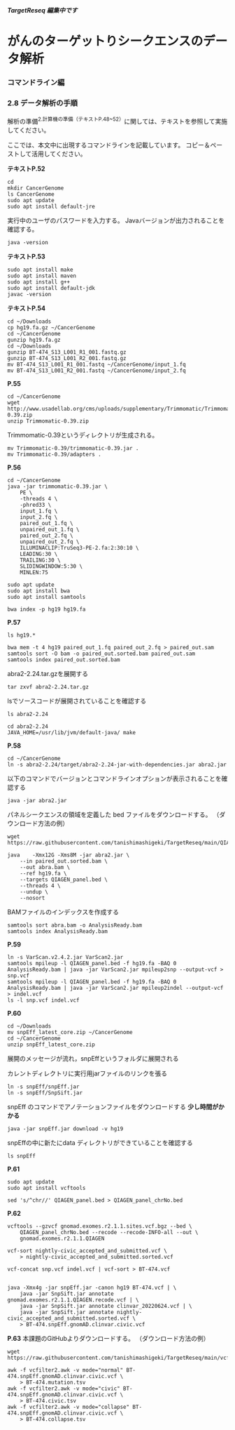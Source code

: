 ***TargetReseq 編集中です***
# がんのターゲットりシークエンスのデータ解析
### コマンドライン編
### 2.8 データ解析の手順
解析の準備<sup>2.計算機の準備（テキストP.48~52）</sup>に関しては、テキストを参照して実施してください。

ここでは、本文中に出現するコマンドラインを記載しています。
コピー＆ペーストして活用してください。

**テキストP.52**
```
cd
mkdir CancerGenome
ls CancerGenome
sudo apt update
sudo apt install default-jre
```
実行中のユーザのパスワードを入力する。
Javaバージョンが出力されることを確認する。
```
java -version
```
**テキストP.53**
```
sudo apt install make
sudo apt install maven
sudo apt install g++
sudo apt install default-jdk
javac -version
```
**テキストP.54**
```
cd ~/Downloads
cp hg19.fa.gz ~/CancerGenome 
cd ~/CancerGenome
gunzip hg19.fa.gz
cd ~/Downloads
gunzip BT-474_S13_L001_R1_001.fastq.gz
gunzip BT-474_S13_L001_R2_001.fastq.gz
mv BT-474_S13_L001_R1_001.fastq ~/CancerGenome/input_1.fq 
mv BT-474_S13_L001_R2_001.fastq ~/CancerGenome/input_2.fq
```
**P.55**
```
cd ~/CancerGenome
wget http://www.usadellab.org/cms/uploads/supplementary/Trimmomatic/Trimmomatic-0.39.zip
unzip Trimmomatic-0.39.zip
```
Trimmomatic-0.39というディレクトリが生成される。
```
mv Trimmomatic-0.39/trimmomatic-0.39.jar .
mv Trimmomatic-0.39/adapters .
```
**P.56**
```
cd ~/CancerGenome
java -jar trimmomatic-0.39.jar \
	PE \
	-threads 4 \
	-phred33 \
	input_1.fq \
	input_2.fq \
	paired_out_1.fq \
	unpaired_out_1.fq \
	paired_out_2.fq \
	unpaired_out_2.fq \
	ILLUMINACLIP:TruSeq3-PE-2.fa:2:30:10 \
	LEADING:30 \
	TRAILING:30 \
	SLIDINGWINDOW:5:30 \
	MINLEN:75

sudo apt update
sudo apt install bwa
sudo apt install samtools

bwa index -p hg19 hg19.fa
```
**P.57**
```
ls hg19.*
```
```
bwa mem -t 4 hg19 paired_out_1.fq paired_out_2.fq > paired_out.sam
samtools sort -O bam -o paired_out.sorted.bam paired_out.sam
samtools index paired_out.sorted.bam
```
abra2-2.24.tar.gzを展開する
```
tar zxvf abra2-2.24.tar.gz
```
lsでソースコードが展開されていることを確認する
```
ls abra2-2.24
```
```
cd abra2-2.24
JAVA_HOME=/usr/lib/jvm/default-java/ make
```
**P.58**
```
cd ~/CancerGenome
ln -s abra2-2.24/target/abra2-2.24-jar-with-dependencies.jar abra2.jar 
```
以下のコマンドでバージョンとコマンドラインオプションが表示されることを確認する
```
java -jar abra2.jar
```
パネルシークエンスの領域を定義した bed ファイルをダウンロードする。
（ダウンロード方法の例）
```
wget https://raw.githubusercontent.com/tanishimashigeki/TargetReseq/main/QIAGEN_panel.bed
```
```
java	-Xmx12G -Xms8M -jar abra2.jar \
	--in paired_out.sorted.bam \
	--out abra.bam \
	--ref hg19.fa \
	--targets QIAGEN_panel.bed \
	--threads 4 \
	--undup \
	--nosort
```
BAMファイルのインデックスを作成する
```
samtools sort abra.bam -o AnalysisReady.bam
samtools index AnalysisReady.bam
```
**P.59**
```
ln -s VarScan.v2.4.2.jar VarScan2.jar
samtools mpileup -l QIAGEN_panel.bed -f hg19.fa -BAQ 0 AnalysisReady.bam | java -jar VarScan2.jar mpileup2snp --output-vcf > snp.vcf
samtools mpileup -l QIAGEN_panel.bed -f hg19.fa -BAQ 0 AnalysisReady.bam | java -jar VarScan2.jar mpileup2indel --output-vcf > indel.vcf
ls -l snp.vcf indel.vcf
```
**P.60**
```
cd ~/Downloads
mv snpEff_latest_core.zip ~/CancerGenome
cd ~/CancerGenome
unzip snpEff_latest_core.zip
```
展開のメッセージが流れ，snpEffというフォルダに展開される

カレントディレクトリに実行用jarファイルのリンクを張る
```
ln -s snpEff/snpEff.jar
ln -s snpEff/SnpSift.jar
```
snpEff のコマンドでアノテーションファイルをダウンロードする
**少し時間がかかる**
```
java -jar snpEff.jar download -v hg19
```
snpEffの中に新たにdata ディレクトリができていることを確認する 
```
ls snpEff
```
**P.61**
```
sudo apt update
sudo apt install vcftools

sed 's/^chr//' QIAGEN_panel.bed > QIAGEN_panel_chrNo.bed
```
**P.62**
```
vcftools --gzvcf gnomad.exomes.r2.1.1.sites.vcf.bgz --bed \
	QIAGEN_panel_chrNo.bed --recode --recode-INFO-all --out \
	gnomad.exomes.r2.1.1.QIAGEN
```

```
vcf-sort nightly-civic_accepted_and_submitted.vcf \
	> nightly-civic_accepted_and_submitted.sorted.vcf
```
```
vcf-concat snp.vcf indel.vcf | vcf-sort > BT-474.vcf


java -Xmx4g -jar snpEff.jar -canon hg19 BT-474.vcf | \
	java -jar SnpSift.jar annotate gnomad.exomes.r2.1.1.QIAGEN.recode.vcf | \
	java -jar SnpSift.jar annotate clinvar_20220624.vcf | \
	java -jar SnpSift.jar annotate nightly-civic_accepted_and_submitted.sorted.vcf \
	> BT-474.snpEff.gnomAD.clinvar.civic.vcf
```

**P.63**
本課題のGitHubよりダウンロードする。
（ダウンロード方法の例）
```
wget https://raw.githubusercontent.com/tanishimashigeki/TargetReseq/main/vcfilter2.awk
```
```
awk -f vcfilter2.awk -v mode="normal" BT-474.snpEff.gnomAD.clinvar.civic.vcf \
	> BT-474.mutation.tsv
awk -f vcfilter2.awk -v mode="civic" BT-474.snpEff.gnomAD.clinvar.civic.vcf \
	> BT-474.civic.tsv
awk -f vcfilter2.awk -v mode="collapse" BT-474.snpEff.gnomAD.clinvar.civic.vcf \
	> BT-474.collapse.tsv
```
